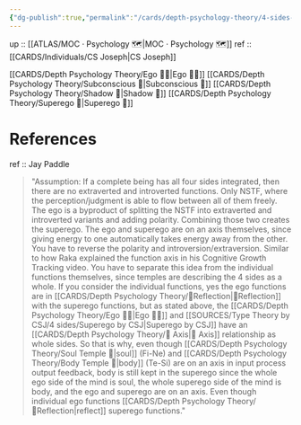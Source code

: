 ```yaml
---
{"dg-publish":true,"permalink":"/cards/depth-psychology-theory/4-sides-of-the-mind/","noteIcon":"","created":"2023-01-07T15:30:40.601+01:00","updated":"2023-04-20T21:07:45.522+02:00"}
---
```


up :: [[ATLAS/MOC · Psychology 🗺️\|MOC · Psychology 🗺️]] 
ref :: [[CARDS/Individuals/CS Joseph\|CS Joseph]]

[[CARDS/Depth Psychology Theory/Ego 🙋‍♂️\|Ego 🙋‍♂️]] 
[[CARDS/Depth Psychology Theory/Subconscious 🤸\|Subconscious 🤸]]
[[CARDS/Depth Psychology Theory/Shadow 👤\|Shadow 👤]]
[[CARDS/Depth Psychology Theory/Superego 👹\|Superego 👹]]

# References

ref :: Jay Paddle 
> "Assumption: If a complete being has all four sides integrated, then there are no extraverted and introverted functions. Only NSTF, where the perception/judgment is able to flow between all of them freely. The ego is a byproduct of splitting the NSTF into extraverted and introverted variants and adding polarity. Combining those two creates the superego. 
> The ego and superego are on an axis themselves, since giving energy to one automatically takes energy away from the other. You have to reverse the polarity and introversion/extraversion. Similar to how Raka explained the function axis in his Cognitive Growth Tracking video. You have to separate this idea from the individual functions themselves, since temples are describing the 4 sides as a whole. If you consider the individual functions, yes the ego functions are in [[CARDS/Depth Psychology Theory/🔀Reflection\|🔀Reflection]] with the superego functions, but as stated above, the [[CARDS/Depth Psychology Theory/Ego 🙋‍♂️\|Ego 🙋‍♂️]] and [[SOURCES/Type Theory by CSJ/4 sides/Superego by CSJ\|Superego by CSJ]] have an [[CARDS/Depth Psychology Theory/🧲 Axis\|🧲 Axis]] relationship as whole sides. So that is why, even though [[CARDS/Depth Psychology Theory/Soul Temple 👥\|soul]] (Fi-Ne) and [[CARDS/Depth Psychology Theory/Body Temple 🌳\|body]] (Te-Si) are on an axis in input process output feedback, body is still kept in the superego since the whole ego side of the mind is soul, the whole superego side of the mind is body, and the ego and superego are on an axis. Even though individual ego functions [[CARDS/Depth Psychology Theory/🔀Reflection\|reflect]] superego functions."